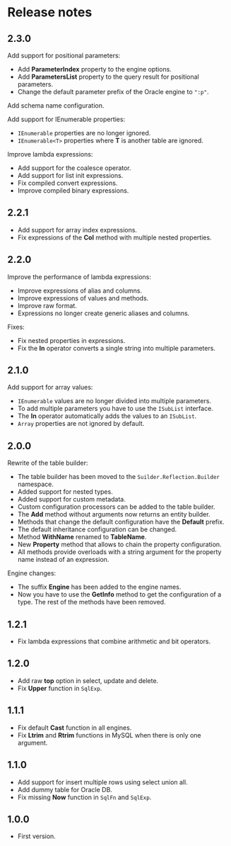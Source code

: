 # Release notes

## 2.3.0
Add support for positional parameters:

- Add **ParameterIndex** property to the engine options.
- Add **ParametersList** property to the query result for positional parameters.
- Change the default parameter prefix of the Oracle engine to `":p"`.

Add schema name configuration.

Add support for IEnumerable properties:

- `IEnumerable` properties are no longer ignored.
- `IEnumerable<T>` properties where **T** is another table are ignored.

Improve lambda expressions:

- Add support for the coalesce operator.
- Add support for list init expressions.
- Fix compiled convert expressions.
- Improve compiled binary expressions.

## 2.2.1
- Add support for array index expressions.
- Fix expressions of the **Col** method with multiple nested properties.

## 2.2.0
Improve the performance of lambda expressions:

- Improve expressions of alias and columns.
- Improve expressions of values and methods.
- Improve raw format.
- Expressions no longer create generic aliases and columns.

Fixes:

- Fix nested properties in expressions.
- Fix the **In** operator converts a single string into multiple parameters.

## 2.1.0
Add support for array values:

- `IEnumerable` values are no longer divided into multiple parameters.
- To add multiple parameters you have to use the `ISubList` interface.
- The **In** operator automatically adds the values to an `ISubList`.
- `Array` properties are not ignored by default.

## 2.0.0
Rewrite of the table builder:

- The table builder has been moved to the `Suilder.Reflection.Builder` namespace.
- Added support for nested types.
- Added support for custom metadata.
- Custom configuration processors can be added to the table builder.
- The **Add** method without arguments now returns an entity builder.
- Methods that change the default configuration have the **Default** prefix.
- The default inheritance configuration can be changed.
- Method **WithName** renamed to **TableName**.
- New **Property** method that allows to chain the property configuration.
- All methods provide overloads with a string argument for the property name instead of an expression.

Engine changes:

- The suffix **Engine** has been added to the engine names.
- Now you have to use the **GetInfo** method to get the configuration of a type. The rest of the methods have been removed.

## 1.2.1
- Fix lambda expressions that combine arithmetic and bit operators.

## 1.2.0
- Add raw **top** option in select, update and delete.
- Fix **Upper** function in `SqlExp`.

## 1.1.1
- Fix default **Cast** function in all engines.
- Fix **Ltrim** and **Rtrim** functions in MySQL when there is only one argument.

## 1.1.0
- Add support for insert multiple rows using select union all.
- Add dummy table for Oracle DB.
- Fix missing **Now** function in `SqlFn` and `SqlExp`.

## 1.0.0
- First version.